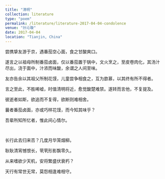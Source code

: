 ```yaml
---
title: "清明"
collection: literature
type: "poem"
permalink: /literature/literature-2017-04-04-condolence
venue: "孙沁璇"
date: 2017-04-04
location: "Tianjin, China"
---
```


尝携挚友游于京，遇番茄空心面，食之甘酸爽口。

遂言之以祖母所制番茄卤面，仅以番茄置于锅中，文火烹之，至皮卷肉化，其汤汁尽出，浇于面中，汁浓而味酸，余谓之人间至味。

友亦告余以其祖父所制花馍，儿童尝争相食之，互为歆慕，以其终有所不得者。

言之至此，不胜唏嘘，时值清明将近，愈觉酸楚难禁。遂转而言他，不复提及。

彼逝者如斯，欲追而不复得，欲断则难相舍。

曩者番茄卤面，亦或巧样花馍，而今知其味乎？

吾辈所知所忆者，惟此间心情尔。

<br>

长行此去归来否？几度月华笼烟柳。

耿耿清宵憾恨长，茕茕形影飘零久。

从来嗜欲少天机，安将繁盛伏衰朽？

天行有常世无常，莫怨相逢难相守。